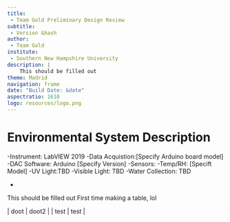 ```yaml
---
title:
 - Team Gold Preliminary Design Review
subtitle:
 - Version &hash
author:
 - Team Gold
institute:
 - Southern New Hampshire University
description: |
    This should be filled out
theme: Madrid
navigation: frame
date: "Build Date: &date"
aspectratio: 1610
logo: resources/logo.png
---
```



# Environmental System Description

-Instrument: LabVIEW 2019
-Data Acquistion:[Specify Arduino board model]
-DAC Software: Arduino [Specify Version]
-Sensors:
	-Temp/RH: [Specift Model]
	-UV Light:TBD
	-Visible Light: TBD
	-Water Collection: TBD


- 

This should be filled out
First time making a table, lol

| doot | doot2 |
| test | test  |
